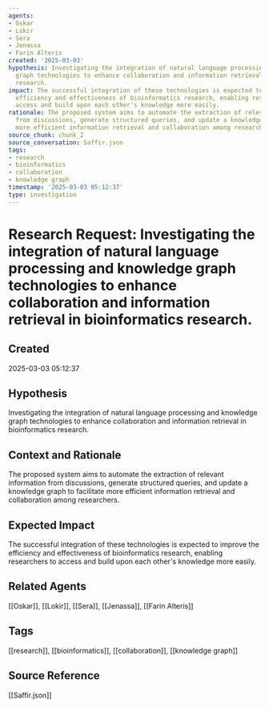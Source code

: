```yaml
---
agents:
- Oskar
- Lokir
- Sera
- Jenassa
- Farin Alteris
created: '2025-03-03'
hypothesis: Investigating the integration of natural language processing and knowledge
  graph technologies to enhance collaboration and information retrieval in bioinformatics
  research.
impact: The successful integration of these technologies is expected to improve the
  efficiency and effectiveness of bioinformatics research, enabling researchers to
  access and build upon each other's knowledge more easily.
rationale: The proposed system aims to automate the extraction of relevant information
  from discussions, generate structured queries, and update a knowledge graph to facilitate
  more efficient information retrieval and collaboration among researchers.
source_chunk: chunk_2
source_conversation: Saffir.json
tags:
- research
- bioinformatics
- collaboration
- knowledge graph
timestamp: '2025-03-03 05:12:37'
type: investigation
---
```


# Research Request: Investigating the integration of natural language processing and knowledge graph technologies to enhance collaboration and information retrieval in bioinformatics research.

## Created
2025-03-03 05:12:37

## Hypothesis
Investigating the integration of natural language processing and knowledge graph technologies to enhance collaboration and information retrieval in bioinformatics research.

## Context and Rationale
The proposed system aims to automate the extraction of relevant information from discussions, generate structured queries, and update a knowledge graph to facilitate more efficient information retrieval and collaboration among researchers.

## Expected Impact
The successful integration of these technologies is expected to improve the efficiency and effectiveness of bioinformatics research, enabling researchers to access and build upon each other's knowledge more easily.

## Related Agents
[[Oskar]], [[Lokir]], [[Sera]], [[Jenassa]], [[Farin Alteris]]

## Tags
[[research]], [[bioinformatics]], [[collaboration]], [[knowledge graph]]

## Source Reference
[[Saffir.json]]

